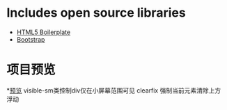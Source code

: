 
# Includes open source libraries
* [HTML5 Boilerplate](http://h5bp.com/)
* [Bootstrap](http://getbootstrap.com/)
# 项目预览
*[预览](http:htmlpreview.github.com/?https://github.com/Fiooona/ProjectTemplate2/blob/master/index.html)
visible-sm类控制div仅在小屏幕范围可见
clearfix 强制当前元素清除上方浮动
